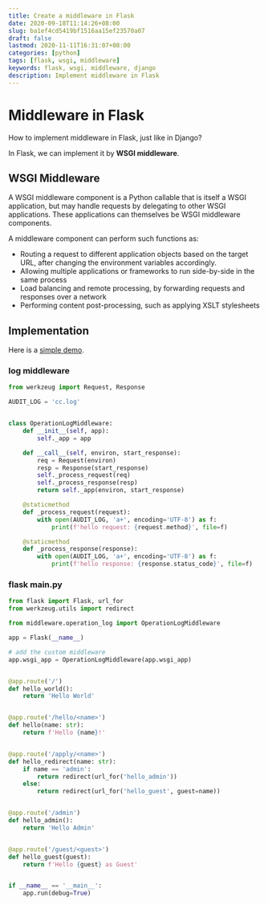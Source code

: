 ```yaml
---
title: Create a middleware in Flask
date: 2020-09-18T11:14:26+08:00
slug: ba1ef4cd5419bf1516aa15ef23570a07
draft: false
lastmod: 2020-11-11T16:31:07+08:00
categories: [python]
tags: [flask, wsgi, middleware]
keywords: flask, wsgi, middleware, django
description: Implement middleware in Flask
---
```

# Middleware in Flask

How to implement middleware in Flask, just like in Django?

In Flask, we can implement it by **WSGI middleware**.

## WSGI Middleware

A WSGI middleware component is a Python callable that is itself a WSGI application, but may handle requests by delegating to other WSGI applications. These applications can themselves be WSGI middleware components.

A middleware component can perform such functions as:

- Routing a request to different application objects based on the target URL, after changing the environment variables accordingly.
- Allowing multiple applications or frameworks to run side-by-side in the same process
- Load balancing and remote processing, by forwarding requests and responses over a network
- Performing content post-processing, such as applying XSLT stylesheets

## Implementation

Here is a [simple demo](https://github.com/pplmx/LearningPython/tree/master/flask).

### log middleware

```python
from werkzeug import Request, Response

AUDIT_LOG = 'cc.log'


class OperationLogMiddleware:
    def __init__(self, app):
        self._app = app

    def __call__(self, environ, start_response):
        req = Request(environ)
        resp = Response(start_response)
        self._process_request(req)
        self._process_response(resp)
        return self._app(environ, start_response)

    @staticmethod
    def _process_request(request):
        with open(AUDIT_LOG, 'a+', encoding='UTF-8') as f:
            print(f'hello request: {request.method}', file=f)

    @staticmethod
    def _process_response(response):
        with open(AUDIT_LOG, 'a+', encoding='UTF-8') as f:
            print(f'hello response: {response.status_code}', file=f)

```

### flask main.py

```python
from flask import Flask, url_for
from werkzeug.utils import redirect

from middleware.operation_log import OperationLogMiddleware

app = Flask(__name__)

# add the custom middleware
app.wsgi_app = OperationLogMiddleware(app.wsgi_app)


@app.route('/')
def hello_world():
    return 'Hello World'


@app.route('/hello/<name>')
def hello(name: str):
    return f'Hello {name}!'


@app.route('/apply/<name>')
def hello_redirect(name: str):
    if name == 'admin':
        return redirect(url_for('hello_admin'))
    else:
        return redirect(url_for('hello_guest', guest=name))


@app.route('/admin')
def hello_admin():
    return 'Hello Admin'


@app.route('/guest/<guest>')
def hello_guest(guest):
    return f'Hello {guest} as Guest'


if __name__ == '__main__':
    app.run(debug=True)

```
